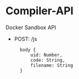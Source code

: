 # Compiler-API
Docker Sandbox API

- POST: /js 
  ``` 
    body {
        uid: Number,
        code: String,
        filename: String
    }
  ```

